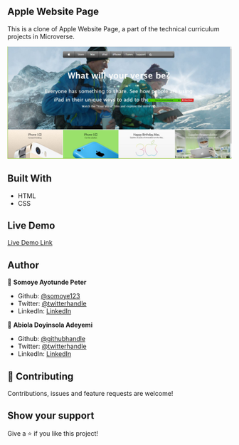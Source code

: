 ## Apple Website Page

This is a clone of Apple Website Page, a part of the technical curriculum projects in Microverse.

![screenshot](./asset/image/Screenshot.JPG)

## Built With

- HTML
- CSS

## Live Demo

[Live Demo Link](https://rawcdn.githack.com/Abidoyinsola1/apple-website-page/279c5956c952c13e794641a0dfd78e5d9c8779da/index.html)

## Author

👤 **Somoye Ayotunde Peter**

- Github: [@somoye123](https://github.com/somoye123)
- Twitter: [@twitterhandle](https://twitter.com/ayotunde_197)
- LinkedIn: [LinkedIn](https://www.linkedin.com/in/somoye-ayotunde-03a471161)

👤 **Abiola Doyinsola Adeyemi**

- Github: [@githubhandle](https://github.com/abidoyinsola1)
- Twitter: [@twitterhandle](https://twitter.com/abidoyinsola)
- LinkedIn: [LinkedIn](https://www.linkedin.com/in/doyinsola-adeyemi)

## 🤝 Contributing

Contributions, issues and feature requests are welcome!

## Show your support

Give a ⭐️ if you like this project!
